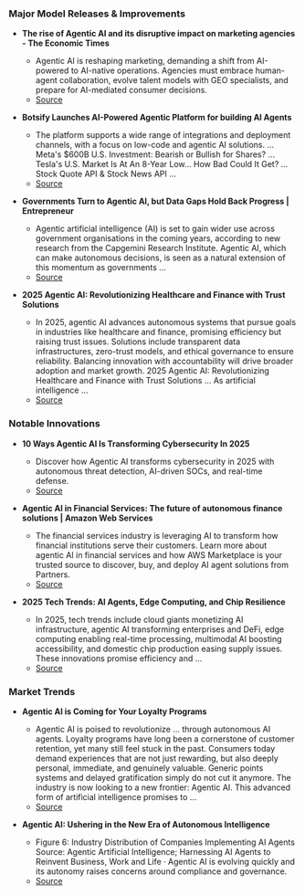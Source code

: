 ### Major Model Releases & Improvements

- **The rise of Agentic AI and its disruptive impact on marketing agencies - The Economic Times**
  - Agentic AI is reshaping marketing, demanding a shift from AI-powered to AI-native operations. Agencies must embrace human-agent collaboration, evolve talent models with GEO specialists, and prepare for AI-mediated consumer decisions.
  - [Source](https://m.economictimes.com/small-biz/security-tech/technology/the-rise-of-agentic-ai-and-its-disruptive-impact-on-marketing-agencies/articleshow/123863780.cms)

- **Botsify Launches AI-Powered Agentic Platform for building AI Agents**
  - The platform supports a wide range of integrations and deployment channels, with a focus on low-code and agentic AI solutions. ... Meta's $600B U.S. Investment: Bearish or Bullish for Shares? ... Tesla's U.S. Market Is At An 8-Year Low... How Bad Could It Get? ... Stock Quote API & Stock News API ...
  - [Source](https://markets.financialcontent.com/wral/article/zexprwire-2025-9-13-botsify-launches-ai-powered-agentic-platform-for-building-ai-agents)

- **Governments Turn to Agentic AI, but Data Gaps Hold Back Progress | Entrepreneur**
  - Agentic artificial intelligence (AI) is set to gain wider use across government organisations in the coming years, according to new research from the Capgemini Research Institute. Agentic AI, which can make autonomous decisions, is seen as a natural extension of this momentum as governments ...
  - [Source](https://www.entrepreneur.com/en-in/news-and-trends/governments-turn-to-agentic-ai-but-data-gaps-hold-back/496896)

- **2025 Agentic AI: Revolutionizing Healthcare and Finance with Trust Solutions**
  - In 2025, agentic AI advances autonomous systems that pursue goals in industries like healthcare and finance, promising efficiency but raising trust issues. Solutions include transparent data infrastructures, zero-trust models, and ethical governance to ensure reliability. Balancing innovation with accountability will drive broader adoption and market growth. 2025 Agentic AI: Revolutionizing Healthcare and Finance with Trust Solutions ... As artificial intelligence ...
  - [Source](https://webpronews.com/2025-agentic-ai-revolutionizing-healthcare-and-finance-with-trust-solutions)

### Notable Innovations

- **10 Ways Agentic AI Is Transforming Cybersecurity In 2025**
  - Discover how Agentic AI transforms cybersecurity in 2025 with autonomous threat detection, AI-driven SOCs, and real-time defense.
  - [Source](https://cyble.com/knowledge-hub/agentic-ai-transforming-cybersecurity-2025)

- **Agentic AI in Financial Services: The future of autonomous finance solutions | Amazon Web Services**
  - The financial services industry is leveraging AI to transform how financial institutions serve their customers. Learn more about agentic AI in financial services and how AWS Marketplace is your trusted source to discover, buy, and deploy AI agent solutions from Partners.
  - [Source](https://aws.amazon.com/blogs/awsmarketplace/agentic-ai-solutions-in-financial-services)

- **2025 Tech Trends: AI Agents, Edge Computing, and Chip Resilience**
  - In 2025, tech trends include cloud giants monetizing AI infrastructure, agentic AI transforming enterprises and DeFi, edge computing enabling real-time processing, multimodal AI boosting accessibility, and domestic chip production easing supply issues. These innovations promise efficiency and ...
  - [Source](https://webpronews.com/2025-tech-trends-ai-agents-edge-computing-and-chip-resilience)

### Market Trends

- **Agentic AI is Coming for Your Loyalty Programs**
  - Agentic AI is poised to revolutionize ... through autonomous AI agents. Loyalty programs have long been a cornerstone of customer retention, yet many still feel stuck in the past. Consumers today demand experiences that are not just rewarding, but also deeply personal, immediate, and genuinely valuable. Generic points systems and delayed gratification simply do not cut it anymore. The industry is now looking to a new frontier: Agentic AI. This advanced form of artificial intelligence promises to ...
  - [Source](https://startuphub.ai/ai-news/ai-research/2025/agentic-ai-is-coming-for-your-loyalty-programs)

- **Agentic AI: Ushering in the New Era of Autonomous Intelligence**
  - Figure 6: Industry Distribution of Companies Implementing AI Agents Source: Agentic Artificial Intelligence; Harnessing AI Agents to Reinvent Business, Work and Life · Agentic AI is evolving quickly and its autonomy raises concerns around compliance and governance.
  - [Source](https://www.persistent.com/blogs/agentic-ai-ushering-in-the-new-era-of-autonomous-intelligence/)